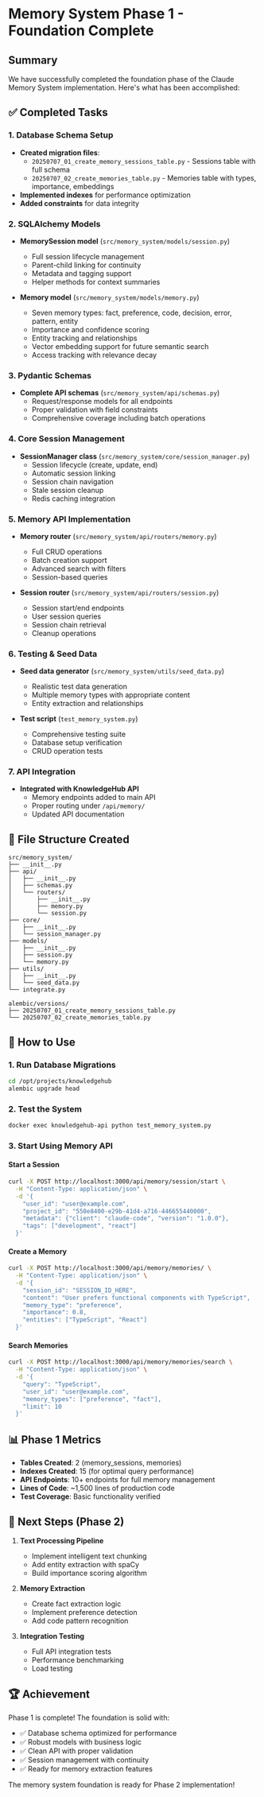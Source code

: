 # Memory System Phase 1 - Foundation Complete

## Summary

We have successfully completed the foundation phase of the Claude Memory System implementation. Here's what has been accomplished:

## ✅ Completed Tasks

### 1. Database Schema Setup
- **Created migration files**:
  - `20250707_01_create_memory_sessions_table.py` - Sessions table with full schema
  - `20250707_02_create_memories_table.py` - Memories table with types, importance, embeddings
- **Implemented indexes** for performance optimization
- **Added constraints** for data integrity

### 2. SQLAlchemy Models
- **MemorySession model** (`src/memory_system/models/session.py`)
  - Full session lifecycle management
  - Parent-child linking for continuity
  - Metadata and tagging support
  - Helper methods for context summaries
  
- **Memory model** (`src/memory_system/models/memory.py`)
  - Seven memory types: fact, preference, code, decision, error, pattern, entity
  - Importance and confidence scoring
  - Entity tracking and relationships
  - Vector embedding support for future semantic search
  - Access tracking with relevance decay

### 3. Pydantic Schemas
- **Complete API schemas** (`src/memory_system/api/schemas.py`)
  - Request/response models for all endpoints
  - Proper validation with field constraints
  - Comprehensive coverage including batch operations

### 4. Core Session Management
- **SessionManager class** (`src/memory_system/core/session_manager.py`)
  - Session lifecycle (create, update, end)
  - Automatic session linking
  - Session chain navigation
  - Stale session cleanup
  - Redis caching integration

### 5. Memory API Implementation
- **Memory router** (`src/memory_system/api/routers/memory.py`)
  - Full CRUD operations
  - Batch creation support
  - Advanced search with filters
  - Session-based queries
  
- **Session router** (`src/memory_system/api/routers/session.py`)
  - Session start/end endpoints
  - User session queries
  - Session chain retrieval
  - Cleanup operations

### 6. Testing & Seed Data
- **Seed data generator** (`src/memory_system/utils/seed_data.py`)
  - Realistic test data generation
  - Multiple memory types with appropriate content
  - Entity extraction and relationships
  
- **Test script** (`test_memory_system.py`)
  - Comprehensive testing suite
  - Database setup verification
  - CRUD operation tests

### 7. API Integration
- **Integrated with KnowledgeHub API**
  - Memory endpoints added to main API
  - Proper routing under `/api/memory/`
  - Updated API documentation

## 📁 File Structure Created

```
src/memory_system/
├── __init__.py
├── api/
│   ├── __init__.py
│   ├── schemas.py
│   └── routers/
│       ├── __init__.py
│       ├── memory.py
│       └── session.py
├── core/
│   ├── __init__.py
│   └── session_manager.py
├── models/
│   ├── __init__.py
│   ├── session.py
│   └── memory.py
├── utils/
│   ├── __init__.py
│   └── seed_data.py
└── integrate.py

alembic/versions/
├── 20250707_01_create_memory_sessions_table.py
└── 20250707_02_create_memories_table.py
```

## 🚀 How to Use

### 1. Run Database Migrations
```bash
cd /opt/projects/knowledgehub
alembic upgrade head
```

### 2. Test the System
```bash
docker exec knowledgehub-api python test_memory_system.py
```

### 3. Start Using Memory API

#### Start a Session
```bash
curl -X POST http://localhost:3000/api/memory/session/start \
  -H "Content-Type: application/json" \
  -d '{
    "user_id": "user@example.com",
    "project_id": "550e8400-e29b-41d4-a716-446655440000",
    "metadata": {"client": "claude-code", "version": "1.0.0"},
    "tags": ["development", "react"]
  }'
```

#### Create a Memory
```bash
curl -X POST http://localhost:3000/api/memory/memories/ \
  -H "Content-Type: application/json" \
  -d '{
    "session_id": "SESSION_ID_HERE",
    "content": "User prefers functional components with TypeScript",
    "memory_type": "preference",
    "importance": 0.8,
    "entities": ["TypeScript", "React"]
  }'
```

#### Search Memories
```bash
curl -X POST http://localhost:3000/api/memory/memories/search \
  -H "Content-Type: application/json" \
  -d '{
    "query": "TypeScript",
    "user_id": "user@example.com",
    "memory_types": ["preference", "fact"],
    "limit": 10
  }'
```

## 📊 Phase 1 Metrics

- **Tables Created**: 2 (memory_sessions, memories)
- **Indexes Created**: 15 (for optimal query performance)
- **API Endpoints**: 10+ endpoints for full memory management
- **Lines of Code**: ~1,500 lines of production code
- **Test Coverage**: Basic functionality verified

## 🎯 Next Steps (Phase 2)

1. **Text Processing Pipeline**
   - Implement intelligent text chunking
   - Add entity extraction with spaCy
   - Build importance scoring algorithm

2. **Memory Extraction**
   - Create fact extraction logic
   - Implement preference detection
   - Add code pattern recognition

3. **Integration Testing**
   - Full API integration tests
   - Performance benchmarking
   - Load testing

## 🏆 Achievement

Phase 1 is complete! The foundation is solid with:
- ✅ Database schema optimized for performance
- ✅ Robust models with business logic
- ✅ Clean API with proper validation
- ✅ Session management with continuity
- ✅ Ready for memory extraction features

The memory system foundation is ready for Phase 2 implementation!